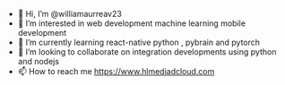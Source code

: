 - 👋 Hi, I’m @williamaurreav23
- 👀 I’m interested in web development machine learning mobile development 
- 🌱 I’m currently learning react-native python , pybrain and pytorch
- 💞️ I’m looking to collaborate on integration developments using python and nodejs 
- 📫 How to reach me https://www.hlmediadcloud.com

<!---
williamaurreav23/williamaurreav23 is a ✨ special ✨ repository because its `README.md` (this file) appears on your GitHub profile.
You can click the Preview link to take a look at your changes.
--->
